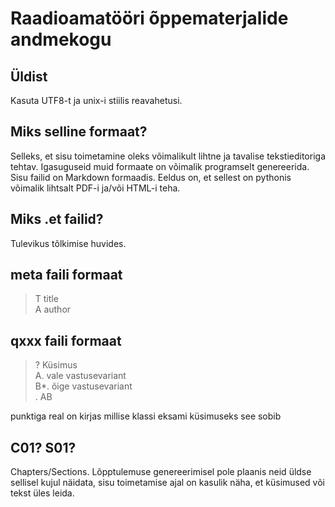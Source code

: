 # Raadioamatööri õppematerjalide andmekogu

## Üldist

Kasuta UTF8-t ja unix-i stiilis reavahetusi. 

## Miks selline formaat?

Selleks, et sisu toimetamine oleks võimalikult lihtne ja tavalise
tekstieditoriga tehtav. Igasuguseid muid formaate on võimalik programselt
genereerida. Sisu failid on Markdown formaadis. Eeldus on, et sellest on
pythonis võimalik lihtsalt PDF-i ja/või HTML-i teha.

## Miks .et failid?

Tulevikus tõlkimise huvides.

## meta faili formaat

>T title  
>A author  


## qxxx faili formaat

>? Küsimus  
>A. vale vastusevariant  
>B*. õige vastusevariant  
>. AB  

punktiga real on kirjas millise klassi eksami küsimuseks see sobib


## C01? S01?

Chapters/Sections. Lõpptulemuse genereerimisel pole plaanis neid üldse
sellisel kujul näidata, sisu toimetamise ajal on kasulik näha, et küsimused
või tekst üles leida.


